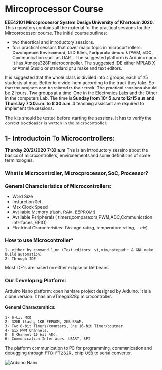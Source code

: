 # Mircoprocessor Course
**EEE42101 Mircoprocessor System Design University of Khartoum 2020**.
This repository contains all the material for the practical sessions for the Mircoprocessor course. 
The initial course outlines: 
  - two theortical and introductory sessions.
  - four practical sessons that cover major topic in microcontrollers: Development Environment, LED Blink, Periperals: timers & PWM, ADC, Communication such as UART.
  The suggested platform is Arduino nano. It has Atmega328P microcontroller. The suggested IDE either MPLAB X or Atmel Studio or standard gnu make and text editors.

It is suggested that the whole class is divided into 4 groups, each of 25 students at max. Better to divide them according to the track they take. So that the projects can be related to their track. The practical sessions should be 2 hours. Two groups at a time. One in the Electronics Labs and the Other in the computers Lab. The time is **Sunday from 10:15 a.m to 12:15 a.m and Thursday 7:30 a.m. to 9:30 a.m**.
4 teaching assistant are required to implement the sessions. 

The kits should be tested before starting the sessions. It has to verify the correct bootloader is written in the microcontroller. 

## 1- Introductoin To Microcontrollers: 
**Thurday 20/2/2020 7:30 a.m**
This is an introductory sessino about the basics of microcontrollers, environements and some definitions of some terminologies.

### What is Microcontroller, Microcprocessor, SoC, Processor?
### General Characteristics of Microcontrollers:
  - Word Size
  - Insturction Set
  - Max Clock Speed
  - Available Memory (flash, RAM, EEPROM!)
  - Available Peripherals ( timers,comparators,PWM,ADC,Communication interfaces, GPIO)
  - Electrical Characterisitcs: (Voltage rating, temperature rating, ...etc)
  
  ### How to use Microcontroller?
    1- either by command line (Text editors: vi,vim,notepad++ & GNU make build automation)
    2- Through IDE
 Most IDE's are based on either eclipse or Netbeans. 
 
### Our Developing Platform:
  Arduino Nano platform: open hardare project designed by Arduino. It is a clone version. 
  It has an ATmega328p microcontroller. 
  #### General Charactersitics: 
    1- 8-bit MCE
    2- 32KB flash, 1KB EEPROM, 2KB SRAM.
    3- Two 8-bit Timers/counters, One 16-bit Timer/coutner
    4- Six PWM Channels.
    5- 8-Channel 10-bit ADC.
    6- Communication Interfaces: USART, SPI
 The platform communication to PC for programming, communication and debugging through FTDI FT232RL chip USB to serial converter. 
 
![Arduino Nano](https://github.com/ashrafmalraheem/Mircoprocessor_Course/blob/master/Arduino%20Nano.jpg)
